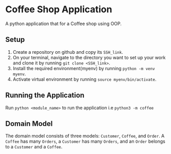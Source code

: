 # Coffee Shop Application

A python application that for a Coffee shop using OOP.

## Setup

1. Create a repository on github and copy its `SSH_link`.
2. On your terminal, navigate to the directory you want to set up your work and clone it by running `git clone <SSH_link>`.
3. Install the required environment(myenv) by running `python -m venv myenv`.
4. Activate virtual environment by running `source myenv/bin/activate`.

## Running the Application

Run `python <module_name>` to run the application i.e `python3 -m coffee`
## Domain Model

The domain model consists of three models: `Customer`, `Coffee`, and `Order`. A `Coffee` has many `Orders`, a `Customer` has many `Orders`, and an `Order` belongs to a `Customer` and a `Coffee`.